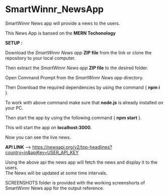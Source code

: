 # SmartWinnr_NewsApp  
SmartWinnr News app will provide a news to the users.  

This News App is bansed on the **MERN Techonology**

**SETUP :**   

  Download the *SmartWinnr News app* **ZIP file** from the link or clone the repository to your local computer.  
  
  Then extract the *SmartWinnr News app* **ZIP file** to the desired folder.  
  
  Open Command Prompt from the *SmartWinnr News app* directory.  
  
  Then Download the required dependencies by using the command   { **npm i** }.  
  
  To work with above command make sure that **node.js** is already installed on your PC.  
  
  Then start the app by using the following command   { **npm start** }.  
  
  This will start the app on **localhost:3000**.  
  
Now you can see the live news.  

**API LINK** --> https://newsapi.org/v2/top-headlines?country=in&apiKey=USER_API_KEY  
  
Using the above api the news app will fetch the news and display it to the users.  
The News will be updated at some time intervals.  
  
SCREENSHOTS folder is provided with the working screenshorts of SmartWinnr News app for the output reference.  

